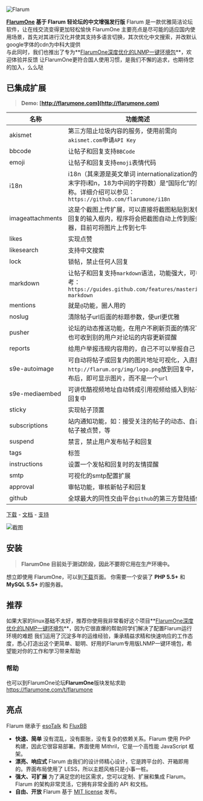 ![Flarum](http://flarum.org/img/logo.png)

**[FlarumOne](http://flarumone.com) 基于 Flarum 轻论坛的中文增强发行版**
Flarum 是一款优雅简洁论坛软件，让在线交流变得更加轻松愉快
FlarumOne 主要亮点是尽可能的适应国内使用场景，首先对其进行汉化并使其支持多语言切换，其次优化中文搜索，并改默认google字体的cdn为中科大提供  
与此同时，我们也推出了专为**[FlarumOne深度优化的LNMP一键环境包](http://flarumone.github.io/lnmp/)**，欢迎体验并反馈
让FlarumOne更符合国人使用习惯，是我们不懈的追求，也期待您的加入，么么哒

## 已集成扩展

> **Demo: [http://flarumone.com](http://flarumone.com)**

名称 | 功能简述
------------ | -------------
akismet | 第三方阻止垃圾内容的服务，使用前需向`akismet.com`申请`API Key`
bbcode | 让帖子和回复支持`BBCode`
emoji | 让帖子和回复支持`emoji`表情代码
i18n | i18n（其来源是英文单词 internationalization的首末字符i和n，18为中间的字符数）是“国际化”的简称。详细介绍可以参见：`https://github.com/flarumone/i18n`
imageattachments | 这是个截图上传扩展，可以直接将截图粘贴到发帖和回复的输入框内，程序将会把截图自动上传到服务器，目前可将图片上传到七牛
likes | 实现点赞
likesearch | 支持中文搜索
lock | 锁帖，禁止任何人回复
markdown | 让帖子和回复支持`markdown`语法，功能强大，可参考：`https://guides.github.com/features/mastering-markdown`
mentions | 就是`@`功能，圈人用的
noslug | 清除帖子url后面的标题参数，使url更优雅
pusher | 论坛的动态推送功能，在用户不刷新页面的情况下，也可收到别的用户对论坛的内容更新提醒
reports | 给用户举报违规内容用的，自己不可以举报自己
s9e-autoimage | 可自动将帖子或回复内的图片地址可视化，入直接将`http://flarum.org/img/logo.png`放到回复中，发布后，即可显示图片，而不是一个`url`
s9e-mediaembed | 可讲优酷视频地址自动转成引用视频给插入到帖子或回复中
sticky | 实现帖子顶置
subscriptions | 站内通知功能，如：接受关注的帖子的动态、自己的帖子被点赞，等
suspend | 禁言，禁止用户发布帖子和回复
tags | 标签
instructions | 设置一个发帖和回复时的友情提醒
smtp | 可视化的smtp配置扩展
approval | 审帖功能，审核新帖子和回复
github | 全球最大的同性交由平台`github`的第三方登陆插件

[下载](https://github.com/flarumone/flarumone/releases) - [文档](http://php.szlt.net/flarum/preface/introduction.html) - [支持](http://flarumone.com)

![截图](http://flarum.org/img/screenshot.png)

## 安装
> **FlarumOne 目前处于测试阶段，因此不要将它用在生产环境中。**

想立即使用 FlarumOne，可以到[下载](https://github.com/flarumone/flarumone/releases)页面。
你需要一个安装了 **PHP 5.5+** 和 **MySQL 5.5+** 的服务器。

## 推荐
如果大家的linux基础不太好，推荐你使用我非常看好这个项目**[FlarumOne深度优化的LNMP一键环境包](http://flarumone.github.io/lnmp/)**，因为它很直爆的帮助同学们解决了配置Flarum运行环境的难题
我们运用了沉淀多年的运维经验，秉承精益求精和快速响应的工作态度，悉心打造出这个更简单、聪明、好用的Flarum专用版LNMP一键环境包，希望能对你的工作和学习带来帮助

### 帮助
也可以到FlarumOne论坛**FlarumOne**版块发帖求助 https://flarumone.com/t/flarumone 

## 亮点
Flarum 继承于 [esoTalk](http://esotalk.org) 和 [FluxBB](http://fluxbb.org)
- **快速、简单** 没有混乱，没有膨胀，没有复杂的依赖关系。Flarum 使用 PHP 构建，因此它很容易部署。界面使用 Mithril，它是一个高性能 JavaScript 框架。
- **漂亮、响应式** Flarum 由我们的设计师精心设计，它是跨平台的、开箱即用的。界面布局使用了 LESS，所以主题风格只是小事一桩。
- **强大、可扩展** 为了满足您的社区需求，您可以定制、扩展和集成 Flarum。Flarum 的架构非常灵活，它拥有非常全面的 API 和文档。
- **自由、开放** Flarum 基于 [MIT license](https://github.com/flarum/flarum/blob/master/LICENSE) 发布。


